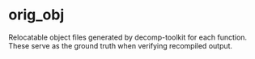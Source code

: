 # orig_obj

Relocatable object files generated by decomp-toolkit for each function. These serve as the ground truth when verifying recompiled output.
